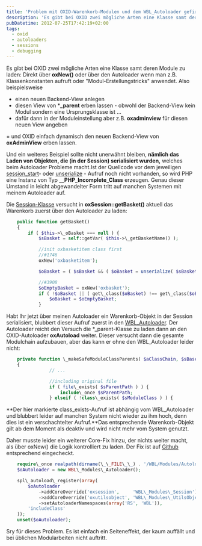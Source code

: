```yaml
---
title: 'Problem mit OXID-Warenkorb-Modulen und dem WBL_Autoloader gefixt'
description: 'Es gibt bei OXID zwei mögliche Arten eine Klasse samt deren Module zu laden: Direkt über oxNew() oder über den Autoloader wenn man z.B. Klassenkonstanten aufruft oder "Modul-Erstellungstricks" anwende...'
pubDatetime: 2012-07-25T17:42:19+02:00
tags:
  - oxid
  - autoloaders
  - sessions
  - debugging
---
```


Es gibt bei OXID zwei mögliche Arten eine Klasse samt deren Module zu laden: Direkt über **oxNew()** oder über den Autoloader wenn man z.B. Klassenkonstanten aufruft oder "Modul-Erstellungstricks" anwendet. Also beispielsweise
* einen neuen Backend-View anlegen
* diesen View von ***\_parent** erben lassen - obwohl der Backend-View kein Modul sondern eine Ursprungsklasse ist ...
* dafür dann in der Moduleinstellung aber z.B. **oxadminview** für diesen neuen View angeben

= und OXID einfach dynamisch den neuen Backend-View von **oxAdminView** erben lassen.

Und ein weiteres Beispiel sollte nicht unerwähnt bleiben, **nämlich das Laden von Objekten, die (in der Session) serialisiert wurden,** welches beim Autoloader Probleme macht.Ist der Quellcode vor dem jeweiligen [session\_start](http://php.net/session_start)- oder [unserialize](http://php.net/unserialize) - Aufruf noch nicht vorhanden, so wird PHP eine Instanz von Typ **\_\_PHP\_Incomplete\_Class** erzeugen. Genau dieser Umstand in leicht abgewandelter Form tritt auf manchen Systemen mit meinem Autoloader auf.

Die [Session-Klasse](http://svn.oxid-esales.com/tags/CE-4.6.2-46646/eshop/core/oxsession.php) versucht in **oxSession::getBasket()** aktuell das Warenkorb zuerst über den Autoloader zu laden:

```php
    public function getBasket()
    {
        if ( $this->\_oBasket === null ) {
            $sBasket = self::getVar( $this->\_getBasketName() );

            //init oxbasketitem class first
            //#1746
            oxNew('oxbasketitem');

            $oBasket = ( $sBasket && ( $oBasket = unserialize( $sBasket ) ) ) ? $oBasket : null;

            //#3908
            $oEmptyBasket = oxNew('oxbasket');
            if ( !$oBasket || ( get\_class($oBasket) !== get\_class($oEmptyBasket) ) ) {
                $oBasket = $oEmptyBasket;
            }
```

Habt Ihr jetzt über meinen Autoloader ein Warenkorb-Objekt in der Session serialisiert, blubbert dieser Aufruf zuerst in den [WBL\_Autoloader](http://ecommerce-developer.de/wbl-autoloader-und-oxid-4-6-0/ "WBL Autoloader und OXID 4.6.0"). Der Autoloader reicht den Versuch die *\_parent-Klasse zu laden dann an den OXID-Autoloader **oxAutoload** weiter. Dieser versucht dann die gesamte Modulchain aufzubauen, aber das kann er ohne den WBL\_Autoloader leider nicht:

```php
    private function \_makeSafeModuleClassParents( $aClassChain, $sBaseModule )
    {
                // ... 

                //including original file
                if ( file\_exists( $sParentPath ) ) {
                    include\_once $sParentPath;
                } elseif ( !class\_exists( $sModuleClass ) ) {
```

**Der hier markierte class\_exists-Aufruf ist abhängig vom WBL\_Autoloader und blubbert leider auf manchen System nicht wieder zu ihm hoch, denn dies ist ein verschachtelter Aufruf.**Das entsprechende Warenkorb-Objekt gilt ab dem Moment als deaktiv und wird nicht mehr vom System genutzt.

Daher musste leider ein weiterer Core-Fix hinzu, der nichts weiter macht, als über oxNew() die Logik kontrolliert zu laden. Der Fix ist auf [Github](https://github.com/WBL-BjoernLange/WBL_Modules_Autoloader) entsprechend eingecheckt.

```php
	require\_once realpath(dirname(\_\_FILE\_\_) . '/WBL/Modules/Autoloader.php');
	$oAutoloader = new WBL\_Modules\_Autoloader();

	spl\_autoload\_register(array(
		$oAutoloader
			->addCoreOverride('oxsession',     'WBL\_Modules\_Session')
			->addCoreOverride('oxutilsobject', 'WBL\_Modules\_UtilsObject')
			->setAutoloaderNamespaces(array('RS', 'WBL')),
		'includeClass'
	));
	unset($oAutoloader);
```
Sry für dieses Problem. Es ist einfach ein Seiteneffekt, der kaum auffällt und bei üblichen Modularbeiten nicht auftritt.
